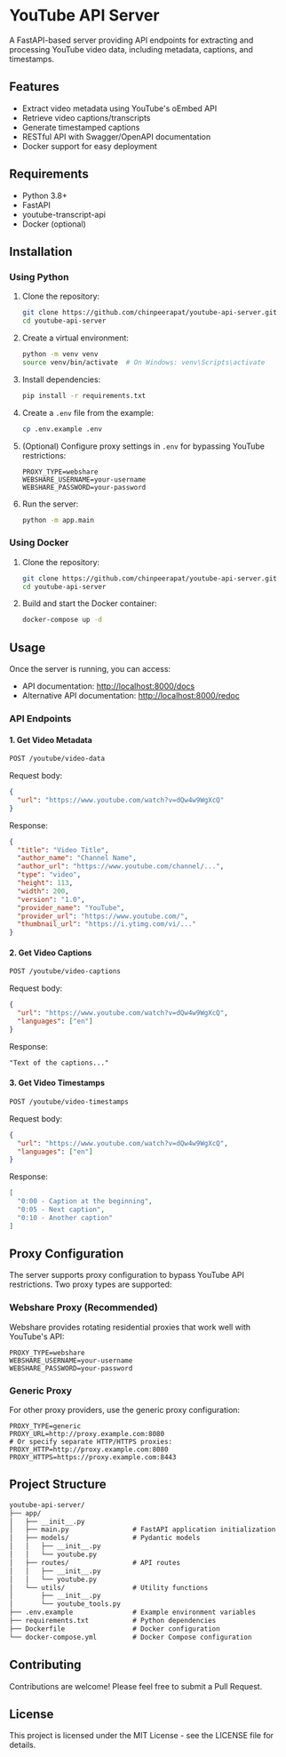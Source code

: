 # YouTube API Server

A FastAPI-based server providing API endpoints for extracting and processing YouTube video data, including metadata, captions, and timestamps.

## Features

- Extract video metadata using YouTube's oEmbed API
- Retrieve video captions/transcripts
- Generate timestamped captions
- RESTful API with Swagger/OpenAPI documentation
- Docker support for easy deployment

## Requirements

- Python 3.8+
- FastAPI
- youtube-transcript-api
- Docker (optional)

## Installation

### Using Python

1. Clone the repository:

   ```bash
   git clone https://github.com/chinpeerapat/youtube-api-server.git
   cd youtube-api-server
   ```

2. Create a virtual environment:

   ```bash
   python -m venv venv
   source venv/bin/activate  # On Windows: venv\Scripts\activate
   ```

3. Install dependencies:

   ```bash
   pip install -r requirements.txt
   ```

4. Create a `.env` file from the example:

   ```bash
   cp .env.example .env
   ```

5. (Optional) Configure proxy settings in `.env` for bypassing YouTube restrictions:

   ```env
   PROXY_TYPE=webshare
   WEBSHARE_USERNAME=your-username
   WEBSHARE_PASSWORD=your-password
   ```

6. Run the server:

   ```bash
   python -m app.main
   ```

### Using Docker

1. Clone the repository:

   ```bash
   git clone https://github.com/chinpeerapat/youtube-api-server.git
   cd youtube-api-server
   ```

2. Build and start the Docker container:

   ```bash
   docker-compose up -d
   ```

## Usage

Once the server is running, you can access:

- API documentation: <http://localhost:8000/docs>
- Alternative API documentation: <http://localhost:8000/redoc>

### API Endpoints

#### 1. Get Video Metadata

```md
POST /youtube/video-data
```

Request body:

```json
{
  "url": "https://www.youtube.com/watch?v=dQw4w9WgXcQ"
}
```

Response:

```json
{
  "title": "Video Title",
  "author_name": "Channel Name",
  "author_url": "https://www.youtube.com/channel/...",
  "type": "video",
  "height": 113,
  "width": 200,
  "version": "1.0",
  "provider_name": "YouTube",
  "provider_url": "https://www.youtube.com/",
  "thumbnail_url": "https://i.ytimg.com/vi/..."
}
```

#### 2. Get Video Captions

```md
POST /youtube/video-captions
```

Request body:

```json
{
  "url": "https://www.youtube.com/watch?v=dQw4w9WgXcQ",
  "languages": ["en"]
}
```

Response:

```md
"Text of the captions..."
```

#### 3. Get Video Timestamps

```md
POST /youtube/video-timestamps
```

Request body:

```json
{
  "url": "https://www.youtube.com/watch?v=dQw4w9WgXcQ",
  "languages": ["en"]
}
```

Response:

```json
[
  "0:00 - Caption at the beginning",
  "0:05 - Next caption",
  "0:10 - Another caption"
]
```

## Proxy Configuration

The server supports proxy configuration to bypass YouTube API restrictions. Two proxy types are supported:

### Webshare Proxy (Recommended)

Webshare provides rotating residential proxies that work well with YouTube's API:

```env
PROXY_TYPE=webshare
WEBSHARE_USERNAME=your-username
WEBSHARE_PASSWORD=your-password
```

### Generic Proxy

For other proxy providers, use the generic proxy configuration:

```env
PROXY_TYPE=generic
PROXY_URL=http://proxy.example.com:8080
# Or specify separate HTTP/HTTPS proxies:
PROXY_HTTP=http://proxy.example.com:8080
PROXY_HTTPS=https://proxy.example.com:8443
```

## Project Structure

```md
youtube-api-server/
├── app/
│   ├── __init__.py
│   ├── main.py                # FastAPI application initialization
│   ├── models/                # Pydantic models
│   │   ├── __init__.py
│   │   └── youtube.py
│   ├── routes/                # API routes
│   │   ├── __init__.py
│   │   └── youtube.py
│   └── utils/                 # Utility functions
│       ├── __init__.py
│       └── youtube_tools.py
├── .env.example               # Example environment variables
├── requirements.txt           # Python dependencies
├── Dockerfile                 # Docker configuration
└── docker-compose.yml         # Docker Compose configuration
```

## Contributing

Contributions are welcome! Please feel free to submit a Pull Request.

## License

This project is licensed under the MIT License - see the LICENSE file for details.
